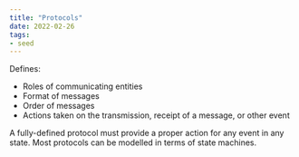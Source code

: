 ```yaml
---
title: "Protocols"
date: 2022-02-26
tags:
- seed
---
```


Defines:  
- Roles of communicating entities  
- Format of messages  
- Order of messages  
- Actions taken on the transmission, receipt of a message, or other event

A fully-defined protocol must provide a proper action for any event in any state. Most protocols can be modelled in terms of state machines.